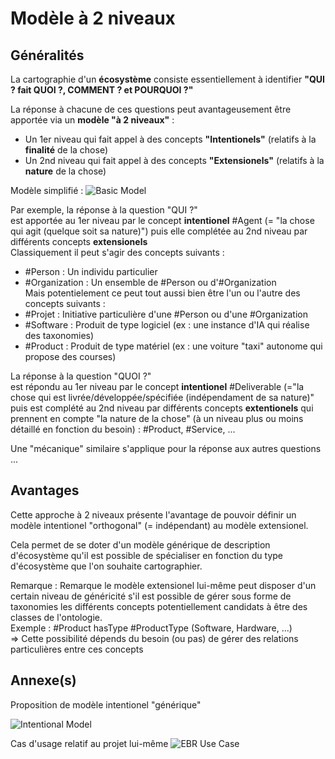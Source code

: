 Modèle à 2 niveaux
==

Généralités
-
La cartographie d'un __écosystème__ consiste essentiellement à identifier __"QUI ? fait QUOI ?, COMMENT ? et POURQUOI ?"__

La réponse à chacune de ces questions peut avantageusement être apportée via un __modèle "à 2 niveaux"__ :
* Un 1er niveau qui fait appel à des concepts __"Intentionels"__ (relatifs à la __finalité__ de la chose)
* Un 2nd niveau qui fait appel à des concepts __"Extensionels"__ (relatifs à la __nature__ de la chose)

Modèle simplifié :
![Basic Model](https://github.com/iPlumb3r/EntangledBootstrap_Topincs/blob/master/images/BasicModel_2020-02-11.png)


Par exemple, la réponse à la question "QUI ?"   
est apportée au 1er niveau par le concept __intentionel__ #Agent (= "la chose qui agit (quelque soit sa nature)")
puis elle complétée au 2nd niveau par différents concepts __extensionels__   
Classiquement il peut s'agir des concepts suivants :
* #Person : Un individu particulier   
* #Organization : Un ensemble de #Person ou d'#Organization   
Mais potentielement ce peut tout aussi bien être l'un ou l'autre des concepts suivants : 
* #Projet : Initiative particulière d'une #Person ou d'une #Organization  
* #Software : Produit de type logiciel (ex : une instance d'IA qui réalise des taxonomies)   
* #Product : Produit de type matériel (ex : une voiture "taxi" autonome qui propose des courses)   

La réponse à la question  "QUOI ?"    
est répondu au 1er niveau par le concept __intentionel__ #Deliverable (="la chose qui est livrée/développée/spécifiée (indépendament de sa nature)"
puis est complété au 2nd niveau par différents concepts __extentionels__ qui prennent en compte "la nature de la chose" (à un niveau plus ou moins détaillé en fonction du besoin) : #Product, #Service, ... 

Une "mécanique" similaire s'applique pour la réponse aux autres questions ...

Avantages
-
Cette approche à 2 niveaux présente l'avantage de pouvoir définir un modèle intentionel "orthogonal" (= indépendant) au modèle extensionel.

Cela permet de se doter d'un modèle générique de description d'écosystème qu'il est possible de spécialiser en fonction du type d'écosystème que l'on souhaite cartographier.

Remarque : Remarque le modèle extensionel lui-même peut disposer d'un certain niveau de généricité s'il est possible de gérer sous forme de taxonomies les différents concepts potentiellement candidats à être des classes de l'ontologie.    
Exemple : #Product hasType #ProductType (Software, Hardware, ...)   
=> Cette possibilité dépends du besoin (ou pas) de gérer des relations particulières entre ces concepts

Annexe(s)
-
Proposition de modèle intentionel "générique" 

![Intentional Model](https://github.com/iPlumb3r/EntangledBootstrap_Topincs/blob/master/images/IntentionalModel_2020-02-11.png)

Cas d'usage relatif au projet lui-même
![EBR Use Case](https://github.com/iPlumb3r/EntangledBootstrap_Topincs/blob/master/images/UseCase_EBR-itself_2020-02-13.png)
